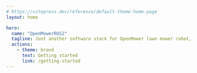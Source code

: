 ```yaml
---
# https://vitepress.dev/reference/default-theme-home-page
layout: home

hero:
  name: "OpenMowerROS2"
  tagline: Just another software stack for OpenMower lawn mower robot, but this time with ROS2!
  actions:
    - theme: brand
      text: Getting started
      link: /getting-started
---
```


